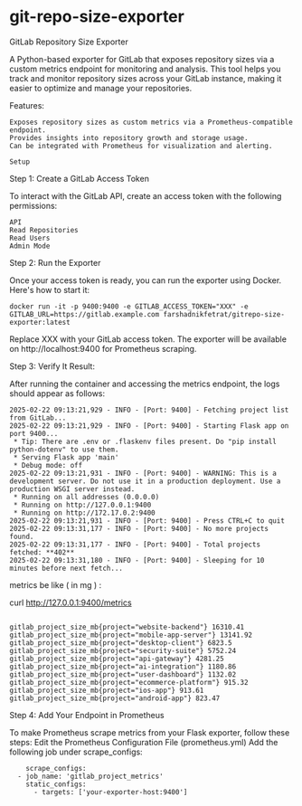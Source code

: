 # git-repo-size-exporter
GitLab Repository Size Exporter

A Python-based exporter for GitLab that exposes repository sizes via a custom metrics endpoint for monitoring and analysis. This tool helps you track and monitor repository sizes across your GitLab instance, making it easier to optimize and manage your repositories.


Features:

    Exposes repository sizes as custom metrics via a Prometheus-compatible endpoint.
    Provides insights into repository growth and storage usage.
    Can be integrated with Prometheus for visualization and alerting.

    Setup
Step 1: Create a GitLab Access Token

To interact with the GitLab API, create an access token with the following permissions:

    API
    Read Repositories
    Read Users
    Admin Mode

Step 2: Run the Exporter

Once your access token is ready, you can run the exporter using Docker. Here's how to start it:

```
docker run -it -p 9400:9400 -e GITLAB_ACCESS_TOKEN="XXX" -e GITLAB_URL=https://gitlab.example.com farshadnikfetrat/gitrepo-size-exporter:latest
```

Replace XXX with your GitLab access token. The exporter will be available on http://localhost:9400 for Prometheus scraping.

Step 3: Verify It
Result:

After running the container and accessing the metrics endpoint, the logs should appear as follows:
```
2025-02-22 09:13:21,929 - INFO - [Port: 9400] - Fetching project list from GitLab...
2025-02-22 09:13:21,929 - INFO - [Port: 9400] - Starting Flask app on port 9400...
 * Tip: There are .env or .flaskenv files present. Do "pip install python-dotenv" to use them.
 * Serving Flask app 'main'
 * Debug mode: off
2025-02-22 09:13:21,931 - INFO - [Port: 9400] - WARNING: This is a development server. Do not use it in a production deployment. Use a production WSGI server instead.
 * Running on all addresses (0.0.0.0)
 * Running on http://127.0.0.1:9400
 * Running on http://172.17.0.2:9400
2025-02-22 09:13:21,931 - INFO - [Port: 9400] - Press CTRL+C to quit
2025-02-22 09:13:31,177 - INFO - [Port: 9400] - No more projects found.
2025-02-22 09:13:31,177 - INFO - [Port: 9400] - Total projects fetched: **402**
2025-02-22 09:13:31,180 - INFO - [Port: 9400] - Sleeping for 10 minutes before next fetch...
```

 metrics be like ( in mg ) :

curl http://127.0.0.1:9400/metrics

```

gitlab_project_size_mb{project="website-backend"} 16310.41
gitlab_project_size_mb{project="mobile-app-server"} 13141.92
gitlab_project_size_mb{project="desktop-client"} 6823.5
gitlab_project_size_mb{project="security-suite"} 5752.24
gitlab_project_size_mb{project="api-gateway"} 4281.25
gitlab_project_size_mb{project="ai-integration"} 1180.86
gitlab_project_size_mb{project="user-dashboard"} 1132.02
gitlab_project_size_mb{project="ecommerce-platform"} 915.32
gitlab_project_size_mb{project="ios-app"} 913.61
gitlab_project_size_mb{project="android-app"} 823.47

```
Step 4: Add Your Endpoint in Prometheus

To make Prometheus scrape metrics from your Flask exporter, follow these steps:
Edit the Prometheus Configuration File (prometheus.yml)
Add the following job under scrape_configs:
```
    scrape_configs:
  - job_name: 'gitlab_project_metrics'
    static_configs:
      - targets: ['your-exporter-host:9400']
```
